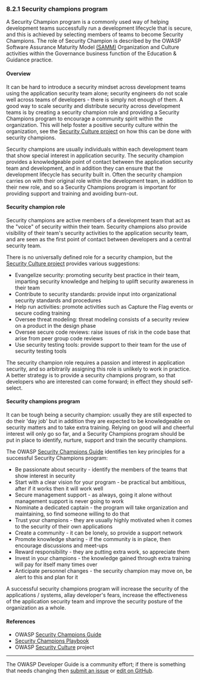 ### 8.2.1 Security champions program

A Security Champion program is a commonly used way of helping development teams successfully run a development lifecycle
that is secure, and this is achieved by selecting members of teams to become Security Champions.
The role of Security Champion is described by the OWASP Software Assurance Maturity Model [(SAMM)][sammgegoc]
Organization and Culture activities within the Governance business function of the Education & Guidance practice.

#### Overview

It can be hard to introduce a security mindset across development teams using the application security team alone;
security engineers do not scale well across teams of developers - there is simply not enough of them.
A good way to scale security and distribute security across development teams is by creating a security champion role
and providing a Security Champions program to encourage a community spirit within the organization.
This will help foster a positive security culture within the organization,
see the [Security Culture project][culturechamps] on how this can be done with security champions.

Security champions are usually individuals within each development team that show special interest in application security.
The security champion provides a knowledgeable point of contact between the application security team and development,
and in addition they can ensure that the development lifecycle has security built in.
Often the security champion carries on with their original role within the development team, in addition to their new role,
and so a Security Champions program is important for providing support and training and avoiding burn-out.

#### Security champion role

Security champions are active members of a development team that act as the "voice" of security within their team.
Security champions also provide visibility of their team's security activities to the application security team,
and are seen as the first point of contact between developers and a central security team.

There is no universally defined role for a security champion, but the [Security Culture project][culturechamps]
provides various suggestions:

* Evangelize security: promoting security best practice in their team,
    imparting security knowledge and helping to uplift security awareness in their team
* Contribute to security standards: provide input into organizational security standards and procedures
* Help run activities: promote activities such as Capture the Flag events or secure coding training
* Oversee threat modeling: threat modeling consists of a security review on a product in the design phase
* Oversee secure code reviews: raise issues of risk in the code base that arise from peer group code reviews
* Use security testing tools: provide support to their team for the use of security testing tools

The security champion role requires a passion and interest in application security,
and so arbitrarily assigning this role is unlikely to work in practice.
A better strategy is to provide a security champions program, so that developers who are interested can come forward;
in effect they should self-select.

#### Security champions program

It can be tough being a security champion: usually they are still expected to do their 'day job' but in addition
they are expected to be knowledgeable on security matters and to take extra training.
Relying on good will and cheerful interest will only go so far, and a Security Champions program should be put in place
to identify, nurture, support and train the security champions.

The OWASP [Security Champions Guide][scguide] identifies ten key principles for a successful Security Champions program:

* Be passionate about security - identify the members of the teams that show interest in security
* Start with a clear vision for your program - be practical but ambitious, after if it works then it will work well
* Secure management support - as always, going it alone without management support is never going to work
* Nominate a dedicated captain - the program will take organization and maintaining, so find someone willing to do that
* Trust your champions - they are usually highly motivated when it comes to the security of their own applications
* Create a community - it can be lonely, so provide a support network
* Promote knowledge sharing - if the community is in place, then encourage discussions and meet-ups
* Reward responsibility - they are putting extra work, so appreciate them
* Invest in your champions - the knowledge gained through extra training will pay for itself many times over
* Anticipate personnel changes - the security champion may move on, be alert to this and plan for it

A successful security champions program will increase the security of the applications / systems, allay developer's fears,
increase the effectiveness of the application security team and improve the security posture of the organization as a whole.

#### References

* OWASP [Security Champions Guide][scguide]
* [Security Champions Playbook][scplaybook]
* OWASP [Security Culture][culturedoc] project

----

The OWASP Developer Guide is a community effort; if there is something that needs changing
then [submit an issue][issue1021] or [edit on GitHub][edit1021].

[edit1021]: https://github.com/OWASP/DevGuide/blob/main/docs/08-culture-process/02-security-champions/01-security-champions-program.md
[issue1021]: https://github.com/OWASP/DevGuide/issues/new?labels=enhancement&template=request.md&title=Update:%2008-culture-process/02-security-champions/01-security-champions-program
[sammgegoc]: https://owaspsamm.org/model/governance/education-and-guidance/stream-b/
[scguide]: https://owasp.org/www-project-security-champions-guidebook/
[scplaybook]: https://github.com/c0rdis/security-champions-playbook
[culturechamps]: https://owasp.org/www-project-security-culture/stable/4-Security_Champions/
[culturedoc]: https://owasp.org/www-project-security-culture/stable/
